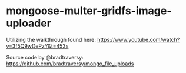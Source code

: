# mongoose-multer-gridfs-image-uploader

Utilizing the walkthrough found here: https://www.youtube.com/watch?v=3f5Q9wDePzY&t=453s

Source code by @bradtraversy: https://github.com/bradtraversy/mongo_file_uploads
